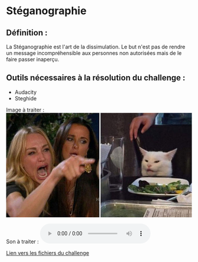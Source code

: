 # Stéganographie

## Définition :
La Stéganographie est l'art de la dissimulation. Le but n'est pas de rendre un message incompréhensible aux personnes non autorisées mais de le faire passer inaperçu.

## Outils nécessaires à la résolution du challenge :
- Audacity
- Steghide


Image à traiter :
![womanyellingcat.jpg](https://github.com/35383773/35383773.github.io/blob/master/pppIut2020/victor/steganographie/womanyellingcat.jpg)

Son à traiter :
![isThatAVoice.wav](https://github.com/35383773/35383773.github.io/blob/master/pppIut2020/victor/steganographie/isThatAVoice.wav)



[Lien vers les fichiers du challenge](https://github.com/35383773/35383773.github.io/tree/master/pppIut2020/victor)
